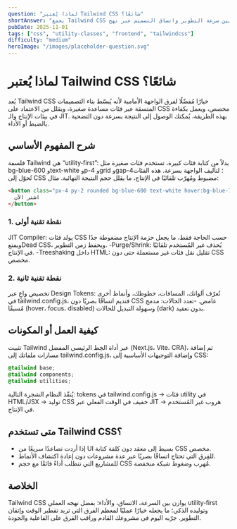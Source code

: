 ```yaml
---
question: "لماذا يُعتبر Tailwind CSS شائعًا؟"
shortAnswer: "يجمع Tailwind CSS بين سرعة التطوير واتساق التصميم عبر نهج utility‑first مع توليد خفيف وكتابة CSS مضبوطة بذكاء."
pubDate: 2025-11-01
tags: ["css", "utility-classes", "frontend", "tailwindcss"]
difficulty: "medium"
heroImage: "/images/placeholder-question.svg"
---
```

# لماذا يُعتبر Tailwind CSS شائعًا؟
يُعد Tailwind CSS خيارًا مُفضّلًا لفرق الواجهة الأمامية لأنه يُبسّط بناء التصميمات المتسقة عبر فئات مساعدة صغيرة، ويقلل من الاعتماد على CSS مخصص، ويعمل بكفاءة في بيئات الإنتاج والـ JIT. بهذه الطريقة، يُمكنك الوصول إلى النتيجة بسرعة دون التضحية بالضبط أو الأداء.

## شرح المفهوم الأساسي
فلسفة Tailwind هي “utility‑first”: بدلاً من كتابة فئات كبيرة، تستخدم فئات صغيرة مثل bg-blue-600 وtext-white وp-4 وgrid وgap-4؛ لتأليف الواجهة بسرعة. هذه الفئات تُحوّل إلى CSS مضبوط ومُهرّب تلقائيًا في الإنتاج، ما يقلل حجم النتيجة النهائية.
مثال:
```html
<button class="px-4 py-2 rounded bg-blue-600 text-white hover:bg-blue-700 transition">
  اشتر الآن
</button>
```

### 1. نقطة تقنية أولى
JIT Compiler: يولد فئات CSS حسب الحاجة فقط، ما يجعل حزمة الإنتاج مضغوطة جدًا ويمنعDead CSS، ويحفظ زمن التطوير.
-Purge/Shrink: يُحذف غير المُستخدم تلقائيًا في الإنتاج.
-Treeshaking داخل HTML: تقليل نقل فئات غير مستعملة حتى دون CSS مخصص.

### 2. نقطة تقنية ثانية
تخصيص واعٍ عبر Design Tokens: تُعرّف ألوانك، المسافات، خطوطك، وأنماط أخرى في tailwind.config.js، فتديم اتساقًا بصريًا دون CSS غامض.
-تعدد الحالات: مدمج مُسبقًا (hover، focus، disabled) وسهولة التبديل للحالات (dark) بدون تعقيد.

## كيفية العمل أو المكونات
تثبيت Tailwind عبر أداة الخِط الرئيسي المفضل (Next.js، Vite، CRA)، ثم إضافة مسارات ملفاتك إلى tailwind.config.js، وإضافة التوجيهات الأساسية إلى CSS:
```css
@tailwind base;
@tailwind components;
@tailwind utilities;
```
يُنفّذ النظام الشجرة التالية: tokens في tailwind.config.js → فئات utility في HTML/JSX → توليد CSS خفيف في الوقت الفعلي عبر JIT → هروب غير المُستخدم في الإنتاج.

## متى تستخدم Tailwind CSS؟
- إذا أردت تصاعدًا سريعًا من UI بسيط إلى معقد دون كلفة كتابة CSS مخصص.
- للفِرق التي تحتاج اتساقًا بصريًا عبر عدة مشروعات دون إعادة اكتشاف الأنماط.
- للمشاريع التي تتطلب أداءً فائقًا مع حجم CSS مُهرب وضغوط شبكة منخفضة.

## الخلاصة
Tailwind CSS يوازن بين السرعة، الاتساق، والأداء؛ بفضل نهجه العملي utility‑first وتوليده الذكي؛ ما يجعله خيارًا عمليًا لمعظم الفرق التي تريد تقطير الوقت وإتقان التطوير. جرّبه اليوم في مشروعك القادم وراقب الفرق على الفاعلية والجودة.
